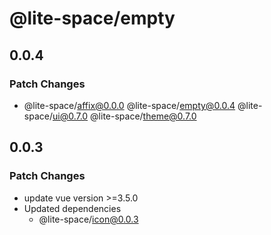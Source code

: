 # @lite-space/empty

## 0.0.4

### Patch Changes

- @lite-space/affix@0.0.0
  @lite-space/empty@0.0.4
  @lite-space/ui@0.7.0
  @lite-space/theme@0.7.0

## 0.0.3

### Patch Changes

- update vue version >=3.5.0
- Updated dependencies
  - @lite-space/icon@0.0.3
